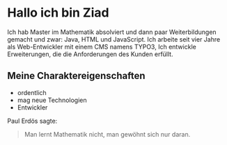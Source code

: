 # Hallo ich bin Ziad
Ich hab Master im Mathematik absolviert und dann paar Weiterbildungen gemacht und zwar: Java, HTML und JavaScript.
Ich arbeite seit vier Jahre als Web-Entwickler mit einem CMS namens TYPO3, Ich entwickle Erweiterungen, die die Anforderungen des Kunden erfüllt.

## Meine Charaktereigenschaften
* ordentlich
* mag neue Technologien
* Entwickler

Paul Erdös sagte:
> Man lernt Mathematik nicht, man gewöhnt sich nur daran.